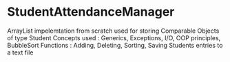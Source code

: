 # StudentAttendanceManager
ArrayList impelemtation from scratch used for storing Comparable Objects of type Student
Concepts used : Generics, Exceptions, I/O, OOP principles, BubbleSort
Functions : Adding, Deleting, Sorting, Saving Students entries to a text file

